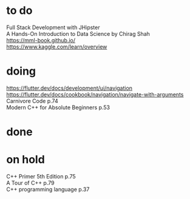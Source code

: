 # to do
Full Stack Development with JHipster  
A Hands-On Introduction to Data Science by Chirag Shah  
https://mml-book.github.io/  
https://www.kaggle.com/learn/overview  
# doing
https://flutter.dev/docs/development/ui/navigation   
https://flutter.dev/docs/cookbook/navigation/navigate-with-arguments  
Carnivore Code p.74  
Modern C++ for Absolute Beginners p.53  
# done
# on hold
C++ Primer 5th Edition p.75  
A Tour of C++ p.79  
C++ programming language p.37  

